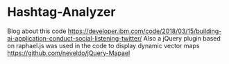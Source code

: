 # Hashtag-Analyzer

Blog about this code https://developer.ibm.com/code/2018/03/15/building-ai-application-conduct-social-listening-twitter/
Also a jQuery plugin based on raphael.js was used in the code to display dynamic vector maps https://github.com/neveldo/jQuery-Mapael
